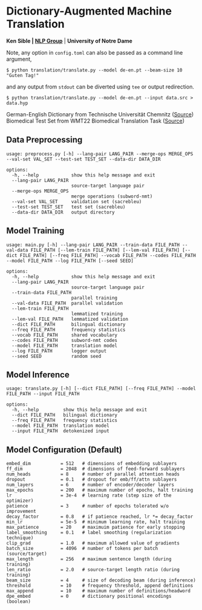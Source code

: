 # Dictionary-Augmented Machine Translation
**Ken Sible | [NLP Group](https://nlp.nd.edu)** | **University of Notre Dame**

Note, any option in `config.toml` can also be passed as a command line argument,
```
$ python translation/translate.py --model de-en.pt --beam-size 10 "Guten Tag!"
```

and any output from `stdout` can be diverted using `tee` or output redirection.
```
$ python translation/translate.py --model de-en.pt --input data.src > data.hyp
```

German-English Dictionary from Technische Universität Chemnitz ([Source](https://ftp.tu-chemnitz.de/pub/Local/urz/ding/de-en-devel/))<br>
Biomedical Test Set from WMT22 Biomedical Translation Task ([Source](https://www.statmt.org/wmt22/biomedical-translation-task.html))

## Data Preprocessing
```
usage: preprocess.py [-h] --lang-pair LANG_PAIR --merge-ops MERGE_OPS --val-set VAL_SET --test-set TEST_SET --data-dir DATA_DIR

options:
  -h, --help            show this help message and exit
  --lang-pair LANG_PAIR
                        source-target language pair
  --merge-ops MERGE_OPS
                        merge operations (subword-nmt)
  --val-set VAL_SET     validation set (sacrebleu)
  --test-set TEST_SET   test set (sacrebleu)
  --data-dir DATA_DIR   output directory
```

## Model Training
```
usage: main.py [-h] --lang-pair LANG_PAIR --train-data FILE_PATH --val-data FILE_PATH [--lem-train FILE_PATH] [--lem-val FILE_PATH] [--dict FILE_PATH] [--freq FILE_PATH] --vocab FILE_PATH --codes FILE_PATH --model FILE_PATH --log FILE_PATH [--seed SEED]

options:
  -h, --help            show this help message and exit
  --lang-pair LANG_PAIR
                        source-target language pair
  --train-data FILE_PATH
                        parallel training
  --val-data FILE_PATH  parallel validation
  --lem-train FILE_PATH
                        lemmatized training
  --lem-val FILE_PATH   lemmatized validation
  --dict FILE_PATH      bilingual dictionary
  --freq FILE_PATH      frequency statistics
  --vocab FILE_PATH     shared vocabulary
  --codes FILE_PATH     subword-nmt codes
  --model FILE_PATH     translation model
  --log FILE_PATH       logger output
  --seed SEED           random seed
```

## Model Inference
```
usage: translate.py [-h] [--dict FILE_PATH] [--freq FILE_PATH] --model FILE_PATH --input FILE_PATH

options:
  -h, --help         show this help message and exit
  --dict FILE_PATH   bilingual dictionary
  --freq FILE_PATH   frequency statistics
  --model FILE_PATH  translation model
  --input FILE_PATH  detokenized input
```

## Model Configuration (Default)
```
embed_dim           = 512   # dimensions of embedding sublayers
ff_dim              = 2048  # dimensions of feed-forward sublayers
num_heads           = 8     # number of parallel attention heads
dropout             = 0.1   # dropout for emb/ff/attn sublayers
num_layers          = 6     # number of encoder/decoder layers
max_epochs          = 200   # maximum number of epochs, halt training
lr                  = 3e-4  # learning rate (step size of the optimizer)
patience            = 3     # number of epochs tolerated w/o improvement
decay_factor        = 0.8   # if patience reached, lr *= decay_factor
min_lr              = 5e-5  # minimum learning rate, halt training
max_patience        = 20    # maximuim patience for early stopping
label_smoothing     = 0.1   # label smoothing (regularization technique)
clip_grad           = 1.0   # maximum allowed value of gradients
batch_size          = 4096  # number of tokens per batch (source/target)
max_length          = 256   # maximum sentence length (during training)
len_ratio           = 2.0   # source-target length ratio (during training)
beam_size           = 4     # size of decoding beam (during inference)
threshold           = 10    # frequency threshold, append definitions
max_append          = 10    # maximum number of definitions/headword
dpe_embed           = 0     # dictionary positional encodings (boolean)
```
